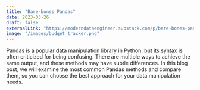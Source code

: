 ```yaml
---
title: "Bare-bones Pandas"
date: 2023-03-26
draft: false
externalLink: "https://moderndataengineer.substack.com/p/bare-bones-pandas"
image: "/images/budget_tracker.png"
---
```


Pandas is a popular data manipulation library in Python, but its syntax is often criticized for being confusing. There are multiple ways to achieve the same output, and these methods may have subtle differences. In this blog post, we will examine the most common Pandas methods and compare them, so you can choose the best approach for your data manipulation needs.
